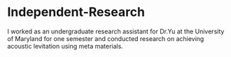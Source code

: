 # Independent-Research
I worked as an undergraduate research assistant for Dr.Yu at the University of Maryland for one semester and conducted research on achieving acoustic levitation using meta materials.
